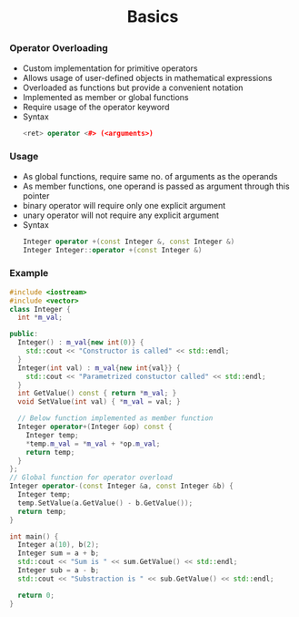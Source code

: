 <h1 style="text-align:center;"> Basics </p>

### Operator Overloading

- Custom implementation for primitive operators
- Allows usage of user-defined objects in mathematical expressions
- Overloaded as functions but provide a convenient notation
- Implemented as member or global functions
- Require usage of the operator keyword
- Syntax
  ```cpp
  <ret> operator <#> (<arguments>)
  ```

### Usage

- As global functions, require same no. of arguments as the operands
- As member functions, one operand is passed as argument through this pointer
- binary operator will require only one explicit argument
- unary operator will not require any explicit argument
- Syntax
  ```cpp
  Integer operator +(const Integer &, const Integer &)
  Integer Integer::operator +(const Integer &)
  ```

### Example

```cpp
#include <iostream>
#include <vector>
class Integer {
  int *m_val;

public:
  Integer() : m_val{new int(0)} {
    std::cout << "Constructor is called" << std::endl;
  }
  Integer(int val) : m_val{new int{val}} {
    std::cout << "Parametrized constuctor called" << std::endl;
  }
  int GetValue() const { return *m_val; }
  void SetValue(int val) { *m_val = val; }

  // Below function implemented as member function
  Integer operator+(Integer &op) const {
    Integer temp;
    *temp.m_val = *m_val + *op.m_val;
    return temp;
  }
};
// Global function for operator overload
Integer operator-(const Integer &a, const Integer &b) {
  Integer temp;
  temp.SetValue(a.GetValue() - b.GetValue());
  return temp;
}

int main() {
  Integer a(10), b(2);
  Integer sum = a + b;
  std::cout << "Sum is " << sum.GetValue() << std::endl;
  Integer sub = a - b;
  std::cout << "Substraction is " << sub.GetValue() << std::endl;

  return 0;
}
```
